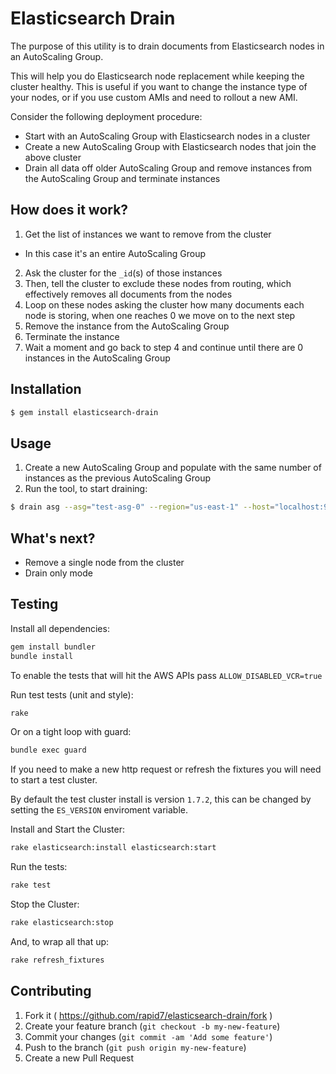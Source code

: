 # Elasticsearch Drain

The purpose of this utility is to drain documents from Elasticsearch nodes in an AutoScaling Group.

This will help you do Elasticsearch node replacement while keeping the cluster healthy.  This is useful if you want to change the instance type of your nodes, or if you use custom AMIs and need to rollout a new AMI.

Consider the following deployment procedure:
 * Start with an AutoScaling Group with Elasticsearch nodes in a cluster
 * Create a new AutoScaling Group with Elasticsearch nodes that join the above cluster
 * Drain all data off older AutoScaling Group and remove instances from the AutoScaling Group and terminate instances


## How does it work?
1. Get the list of instances we want to remove from the cluster
  * In this case it's an entire AutoScaling Group
2. Ask the cluster for the `_id`(s) of those instances
3. Then, tell the cluster to exclude these nodes from routing, which effectively removes all documents from the nodes
4. Loop on these nodes asking the cluster how many documents each node is storing, when one reaches 0 we move on to the next step
5. Remove the instance from the AutoScaling Group
6. Terminate the instance
7. Wait a moment and go back to step 4 and continue until there are 0 instances in the AutoScaling Group


## Installation
```bash
$ gem install elasticsearch-drain
```

## Usage

1. Create a new AutoScaling Group and populate with the same number of instances as the previous AutoScaling Group
2. Run the tool, to start draining:
```bash
$ drain asg --asg="test-asg-0" --region="us-east-1" --host="localhost:9200"
```

## What's next?
 * Remove a single node from the cluster
 * Drain only mode


## Testing
Install all dependencies:
```bash
gem install bundler
bundle install
```

To enable the tests that will hit the AWS APIs pass `ALLOW_DISABLED_VCR=true`

Run test tests (unit and style):
```bash
rake
```
Or on a tight loop with guard:
```bash
bundle exec guard
```

If you need to make a new http request or refresh the fixtures you will need to start a test cluster.

By default the test cluster install is version `1.7.2`, this can be changed by setting the `ES_VERSION` enviroment variable.

Install and Start the Cluster:
```bash
rake elasticsearch:install elasticsearch:start
```

Run the tests:
```bash
rake test
```

Stop the Cluster:
```bash
rake elasticsearch:stop
```

And, to wrap all that up:
```bash
rake refresh_fixtures
```


## Contributing

1. Fork it ( https://github.com/rapid7/elasticsearch-drain/fork )
2. Create your feature branch (`git checkout -b my-new-feature`)
3. Commit your changes (`git commit -am 'Add some feature'`)
4. Push to the branch (`git push origin my-new-feature`)
5. Create a new Pull Request
